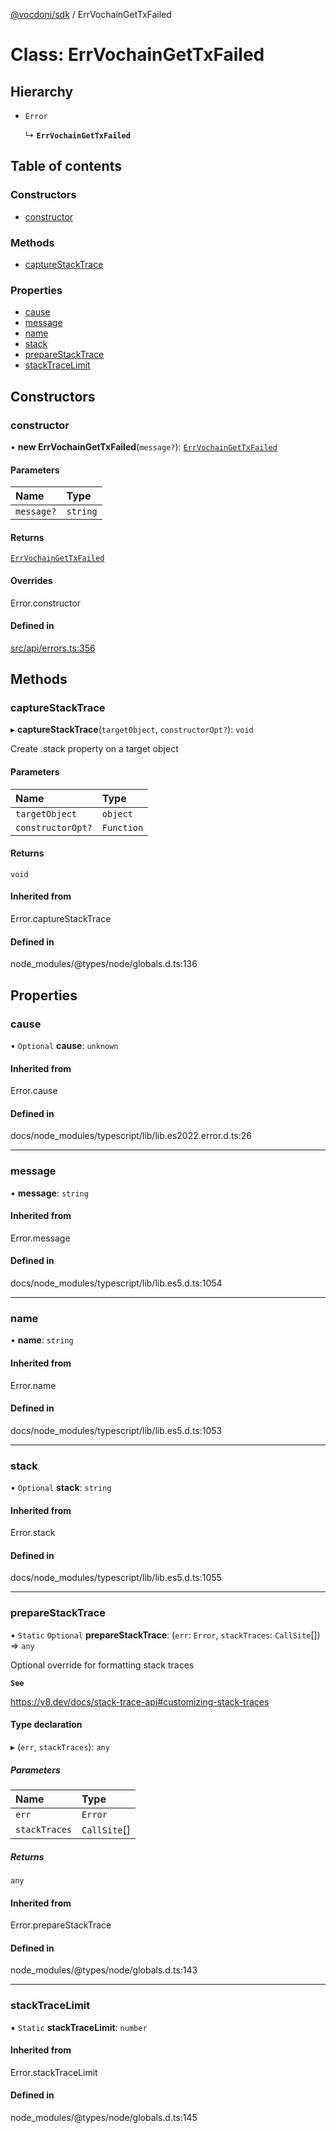 [@vocdoni/sdk](/sdk) / ErrVochainGetTxFailed

# Class: ErrVochainGetTxFailed

## Hierarchy

- `Error`

  ↳ **`ErrVochainGetTxFailed`**

## Table of contents

### Constructors

- [constructor](ErrVochainGetTxFailed#constructor)

### Methods

- [captureStackTrace](ErrVochainGetTxFailed#capturestacktrace)

### Properties

- [cause](ErrVochainGetTxFailed#cause)
- [message](ErrVochainGetTxFailed#message)
- [name](ErrVochainGetTxFailed#name)
- [stack](ErrVochainGetTxFailed#stack)
- [prepareStackTrace](ErrVochainGetTxFailed#preparestacktrace)
- [stackTraceLimit](ErrVochainGetTxFailed#stacktracelimit)

## Constructors

### constructor

• **new ErrVochainGetTxFailed**(`message?`): [`ErrVochainGetTxFailed`](ErrVochainGetTxFailed)

#### Parameters

| Name | Type |
| :------ | :------ |
| `message?` | `string` |

#### Returns

[`ErrVochainGetTxFailed`](ErrVochainGetTxFailed)

#### Overrides

Error.constructor

#### Defined in

[src/api/errors.ts:356](https://github.com/vocdoni/vocdoni-sdk/blob/179c92b4cecfec787d968dc02b519f64ee15c5d3/src/api/errors.ts#L356)

## Methods

### captureStackTrace

▸ **captureStackTrace**(`targetObject`, `constructorOpt?`): `void`

Create .stack property on a target object

#### Parameters

| Name | Type |
| :------ | :------ |
| `targetObject` | `object` |
| `constructorOpt?` | `Function` |

#### Returns

`void`

#### Inherited from

Error.captureStackTrace

#### Defined in

node_modules/@types/node/globals.d.ts:136

## Properties

### cause

• `Optional` **cause**: `unknown`

#### Inherited from

Error.cause

#### Defined in

docs/node_modules/typescript/lib/lib.es2022.error.d.ts:26

___

### message

• **message**: `string`

#### Inherited from

Error.message

#### Defined in

docs/node_modules/typescript/lib/lib.es5.d.ts:1054

___

### name

• **name**: `string`

#### Inherited from

Error.name

#### Defined in

docs/node_modules/typescript/lib/lib.es5.d.ts:1053

___

### stack

• `Optional` **stack**: `string`

#### Inherited from

Error.stack

#### Defined in

docs/node_modules/typescript/lib/lib.es5.d.ts:1055

___

### prepareStackTrace

▪ `Static` `Optional` **prepareStackTrace**: (`err`: `Error`, `stackTraces`: `CallSite`[]) => `any`

Optional override for formatting stack traces

**`See`**

https://v8.dev/docs/stack-trace-api#customizing-stack-traces

#### Type declaration

▸ (`err`, `stackTraces`): `any`

##### Parameters

| Name | Type |
| :------ | :------ |
| `err` | `Error` |
| `stackTraces` | `CallSite`[] |

##### Returns

`any`

#### Inherited from

Error.prepareStackTrace

#### Defined in

node_modules/@types/node/globals.d.ts:143

___

### stackTraceLimit

▪ `Static` **stackTraceLimit**: `number`

#### Inherited from

Error.stackTraceLimit

#### Defined in

node_modules/@types/node/globals.d.ts:145
